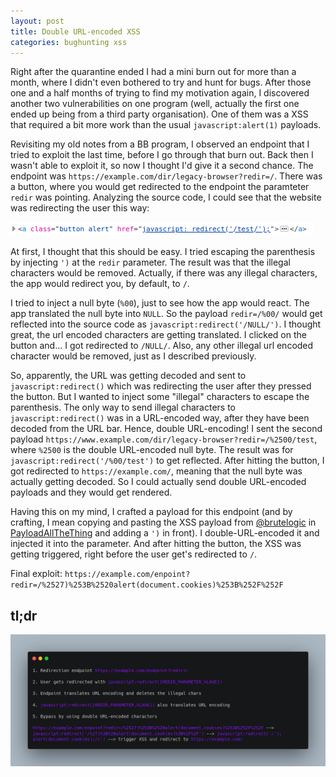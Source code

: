 ```yaml
---
layout: post
title: Double URL-encoded XSS
categories: bughunting xss
---
```


Right after the quarantine ended I had a mini burn out for more than a month, where I didn't even bothered to try and hunt for bugs. After those one and a half months of trying to find my motivation again, I discovered another two vulnerabilities on one program (well, actually the first one ended up being from a third party organisation). One of them was a XSS that required a bit more work than the usual `javascript:alert(1)` payloads.

Revisiting my old notes from a BB program, I observed an endpoint that I tried to exploit the last time, before I go through that burn out. Back then I wasn't able to exploit it, so now I thought I'd give it a second chance. The endpoint was `https://example.com/dir/legacy-browser?redir=/`. There was a button, where you would get redirected to the endpoint the paramteter `redir` was pointing. Analyzing the source code, I could see that the website was redirecting the user this way:

![double_url_xss](../images/double_url_xss.png)

At first, I thought that this should be easy. I tried escaping the parenthesis by injecting `')` at the `redir` parameter. The result was that the illegal characters would be removed. Actually, if there was any illegal characters, the app would redirect you, by default, to `/`.

I tried to inject a null byte (`%00`), just to see how the app would react. The app translated the null byte into `NULL`. So the payload `redir=/%00/` would get reflected into the source code as `javascript:redirect('/NULL/')`. I thought great, the url encoded characters are getting translated. I clicked on the button and... I got redirected to `/NULL/`. Also, any other illegal url encoded character would be removed, just as I described previously.

So, apparently, the URL was getting decoded and sent to `javascript:redirect()` which was redirecting the user after they pressed the button. But I wanted to inject some "illegal" characters to escape the parenthesis. The only way to send illegal characters to `javascript:redirect()` was in a URL-encoded way, after they have been decoded from the URL bar. Hence, double URL-encoding!
I sent the second payload `https://www.example.com/dir/legacy-browser?redir=/%2500/test`, where `%2500` is the double URL-encoded null byte. The result was for `javascript:redirect('/%00/test')` to get reflected. After hitting the button, I got redirected to `https://example.com/`, meaning that the null byte was actually getting decoded. So I could actually send double URL-encoded payloads and they would get rendered.

Having this on my mind, I crafted a payload for this endpoint (and by crafting, I mean copying and pasting the XSS payload from [@brutelogic](https://twitter.com/brutelogic) in [PayloadAllTheThing](https://github.com/swisskyrepo/PayloadsAllTheThings/tree/master/XSS%20Injection) and adding a `')` in front). I double-URL-encoded it and injected it into the parameter. And after hitting the button, the XSS was getting triggered, right before the user get's redirected to `/`.

Final exploit: `https://example.com/enpoint?redir=/%2527)%253B%2520alert(document.cookies)%253B%252F%252F`

## tl;dr
![carbon](../images/carbon.png)
